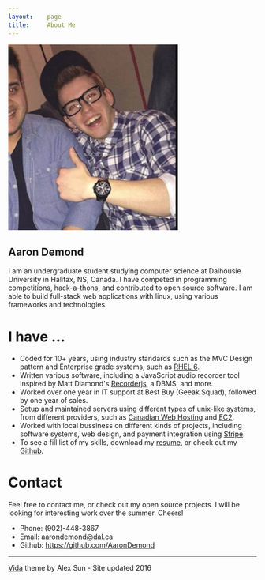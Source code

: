 ```yaml
---
layout:    page
title:     About Me
---
```




![](/images/me_2.png)
## Aaron Demond


I am an undergraduate student studying computer science at Dalhousie University in Halifax, NS, Canada. I have competed in programming competitions, hack-a-thons, and contributed to open source software. I am able to build full-stack web applications with linux, using various frameworks and technologies.

# I have ...

- Coded for 10+ years, using industry standards such as the MVC Design pattern and Enterprise grade systems, such as <a href="https://www.redhat.com/en/technologies/linux-platforms/enterprise-linux">RHEL 6</a>.
- Written various software, including a JavaScript audio recorder tool inspired by Matt Diamond's <a href="https://github.com/mattdiamond/Recorderjs">Recorderjs</a>, a DBMS, and more.
- Worked over one year in IT support at Best Buy (Geeak Squad), followed by one year of sales.
- Setup and maintained servers using different types of unix-like systems, from different providers, such as <a href="https://www.canadianwebhosting.com/">Canadian Web Hosting</a> and <a href="https://aws.amazon.com/ec2/">EC2</a>.
- Worked with local bussiness on different kinds of projects, including software systems, web design, and payment integration using <a href="https://stripe.com/ca">Stripe</a>.
- To see a fill list of my skills, download my <a href="">resume</a>, or check out my <a href="https://github.com/AaronDemond/">Github</a>.


# Contact
Feel free to contact me, or check out my open source projects. I will be looking for interesting work over the summer. Cheers!

- Phone: (902)-448-3867
- Email: aarondemond@dal.ca
- Github: https://github.com/AaronDemond



-----------
<a href="https://github.com/syaning/vida">Vida</a> theme by Alex Sun - Site updated 2016
